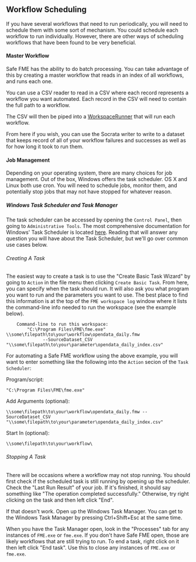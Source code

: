 ## Workflow Scheduling

If you have several workflows that need to run periodically, you will need to schedule them with some sort of mechanism.  You could schedule each workflow to run individually. However, there are other ways of scheduling workflows that have been found to be very beneficial.

#### Master Workflow

Safe FME has the ability to do batch processing. You can take advantage of this by creating a master workflow that reads in an index of all workflows, and runs each one.

You can use a CSV reader to read in a CSV where each record represents a workflow you want automated. Each record in the CSV will need to contain the full path to a workflow.

The CSV will then be piped into a [WorkspaceRunner](http://docs.safe.com/fme/2019.0/html/FME_Desktop_Documentation/FME_Transformers/Transformers/workspacerunner.htm) that will run each workflow.

From here if you wish, you can use the Socrata writer to write to a dataset that keeps record of all of your workflow failures and successes as well as for how long it took to run them.

#### Job Management

Depending on your operating system, there are many choices for job management. Out of the box, Windows offers the task scheduler. OS X and Linux both use cron. You will need to schedule jobs, monitor them, and potentially stop jobs that may not have stopped for whatever reason. 

##### Windows Task Scheduler and Task Manager

The task scheduler can be accessed by opening the `Control Panel`, then going to `Administrative Tools`. The most comprehensive documentation for Windows' Task Scheduler is located [here](https://msdn.microsoft.com/en-us/library/windows/desktop/aa383614(v=vs.85).aspx). Reading that will answer any question you will have about the Task Scheduler, but we'll go over common use cases below.


###### Creating A Task

The easiest way to create a task is to use the "Create Basic Task Wizard" by going to `Action` in the file menu then clicking `Create Basic Task`. From here, you can specify when the task should run. It will also ask you what program you want to run and the parameters you want to use. The best place to find this information is at the top of the `FME workspace log` window where it lists the command-line info needed to run the workspace (see the example below). 
```
    Command-line to run this workspace:
        "C:\Program Files\FME\fme.exe" \\some\filepath\to\your\workflow\opendata_daily.fmw
              --SourceDataset_CSV "\\some\filepath\to\your\parameter\opendata_daily_index.csv"
```
For automating a Safe FME workflow using the above example, you will want to enter something like the following into the `Action` secion of the `Task Scheduler`: 

Program/script:

`"C:\Program Files\FME\fme.exe"`

Add Arguments (optional):

`\\some\filepath\to\your\workflow\opendata_daily.fmw --SourceDataset_CSV "\\some\filepath\to\your\parameter\opendata_daily_index.csv"`

Start In (optional):

`\\some\filepath\to\your\workflow\`

###### Stopping A Task

There will be occasions where a workflow may not stop running. You should first check if the scheduled task is still running by opening up the scheduler. Check the "Last Run Result" of your job. If it's finished, it should say something like "The operation completed successfully." Otherwise, try right clicking on the task and then left click "End".

If that doesn't work. Open up the Windows Task Manager. You can get to the Windows Task Manager by pressing Ctrl+Shift+Esc at the same time.

When you have the Task Manager open, look in the "Processes" tab for any instances of `FME.exe` or `fme.exe`. If you don't have Safe FME open, those are likely workflows that are still trying to run. To end a task, right click on it then left click "End task". Use this to close any instances of `FME.exe` or `fme.exe`.   

